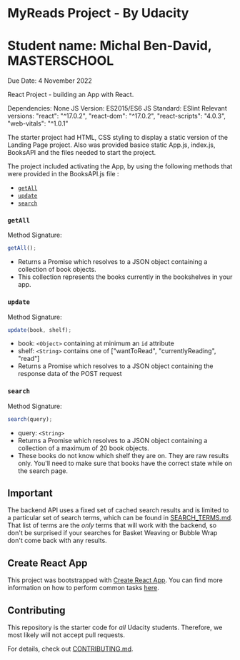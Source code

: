 # MyReads Project - By Udacity

# Student name: Michal Ben-David, MASTERSCHOOL
Due Date: 4 November 2022

React Project - building an App with React.

Dependencies: None
JS Version: ES2015/ES6
JS Standard: ESlint
Relevant versions:
"react": "^17.0.2",
"react-dom": "^17.0.2",
"react-scripts": "4.0.3",
"web-vitals": "^1.0.1"

The starter project had  HTML, CSS styling to display a static version of the Landing Page project. Also was provided basice static App.js, index.js, BooksAPI and the files needed to start the project.

The project included activating the App, by using the following methods that were provided in the BooksAPI.js file :

- [`getAll`](#getall)
- [`update`](#update)
- [`search`](#search)

### `getAll`

Method Signature:

```js
getAll();
```
- Returns a Promise which resolves to a JSON object containing a collection of book objects.
- This collection represents the books currently in the bookshelves in your app.

### `update`

Method Signature:
```js
update(book, shelf);
```
- book: `<Object>` containing at minimum an `id` attribute
- shelf: `<String>` contains one of ["wantToRead", "currentlyReading", "read"]
- Returns a Promise which resolves to a JSON object containing the response data of the POST request

### `search`

Method Signature:

```js
search(query);
```
- query: `<String>`
- Returns a Promise which resolves to a JSON object containing a collection of a maximum of 20 book objects.
- These books do not know which shelf they are on. They are raw results only. You'll need to make sure that books have the correct state while on the search page.

## Important

The backend API uses a fixed set of cached search results and is limited to a particular set of search terms, which can be found in [SEARCH_TERMS.md](SEARCH_TERMS.md). That list of terms are the _only_ terms that will work with the backend, so don't be surprised if your searches for Basket Weaving or Bubble Wrap don't come back with any results.

## Create React App

This project was bootstrapped with [Create React App](https://github.com/facebook/create-react-app). You can find more information on how to perform common tasks [here](https://github.com/facebook/create-react-app/blob/main/packages/cra-template/template/README.md).

## Contributing

This repository is the starter code for _all_ Udacity students. Therefore, we most likely will not accept pull requests.

For details, check out [CONTRIBUTING.md](CONTRIBUTING.md).
